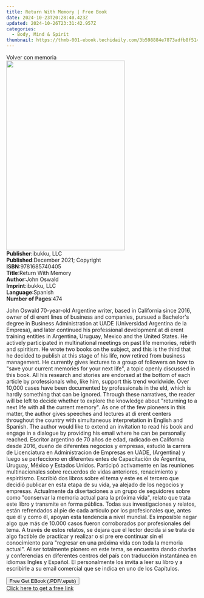 ```yaml
---
title: Return With Memory | Free Book
date: 2024-10-23T20:28:40.423Z
updated: 2024-10-26T23:31:42.957Z
categories:
  - Body, Mind & Spirit
thumbnail: https://thmb-001-ebook.techidaily.com/3b598884e7873adfb8f514c696ea161037ba7b81b00ce8face444730ee4848c3.jpg
---
```

<main id="book-container">
  <div class="flex flex-col">
    <div class="book-brief flex-1 py-6 px-4 sm:p-6 md:py-10 md:px-8">
      <!-- brief-->
      <div class="book-brief-main">Volver con memoria</div>
    </div>
    <div
      class="book-meta-info flex-1 grid gap-4 col-start-1 col-end-3 row-start-1 sm:mb-6 sm:grid-cols-4 lg:gap-6 lg:col-start-2 lg:row-end-6 lg:row-span-6 lg:mb-0"
    >
      <div
        class="book-meta-info-left place-content-center mt-4 p-4 text-sm leading-6 col-start-2 col-span-2 dark:text-slate-400"
      >
        <img
          class="w-full h-500 object-cover rounded-lg sm:h-255 sm:col-span-2 lg:col-span-full"
          src="https://img-001-ebook.techidaily.com/a303119e2fa1f7e8671854587c338e65a83a0a93334664376bdb3e344d6bb7ed.jpg"
          alt=""
          width="312"
          height="500"
        />
      </div>
      <div
        class="book-meta-info-right mt-2 col-start-1 row-start-2 col-span-3 self-center"
      >
        <!-- meta data  -->
        <div class="flex flex-col px-4 md:px-8">
          <div class="flex-1">
            <strong>Publisher</strong>:<span class="px-2">ibukku, LLC</span>
          </div>
          <div class="flex-1">
            <strong>Published</strong>:<span class="px-2"
              >December 2021; Copyright</span
            >
          </div>
          <div class="flex-1">
            <strong>ISBN</strong>:<span class="px-2">9781685740405</span>
          </div>
          <div class="flex-1">
            <strong>Title</strong>:<span class="px-2">Return With Memory</span>
          </div>
          <div class="flex-1">
            <strong>Author</strong>:<span class="px-2">John Oswald</span>
          </div>
          <div class="flex-1">
            <strong>Imprint</strong>:<span class="px-2">ibukku, LLC</span>
          </div>
          <div class="flex-1">
            <strong>Language</strong>:<span class="px-2">Spanish</span>
          </div>
          <div class="flex-1">
            <strong>Number of Pages</strong>:<span class="px-2">474</span>
          </div>
        </div>
      </div>
    </div>
    <div class="book-description flex-1 py-6 px-4 sm:p-6 md:py-10 md:px-8">
      <div class="book-description-main">
        <div accordion-content="" id="description">
          <p>
            John Oswald 70-year-old Argentine writer, based in California since
            2016, owner of di erent lines of business and companies, pursued a
            Bachelor's degree in Business Administration at UADE (Universidad
            Argentina de la Empresa), and later continued his professional
            development at di erent training entities in Argentina, Uruguay,
            Mexico and the United States. He actively participated in
            multinational meetings on past life memories, rebirth and spiritism.
            He wrote two books on the subject, and this is the third that he
            decided to publish at this stage of his life, now retired from
            business management. He currently gives lectures to a group of
            followers on how to "save your current memories for your next life",
            a topic openly discussed in this book. All his research and stories
            are endorsed at the bottom of each article by professionals who,
            like him, support this trend worldwide. Over 10,000 cases have been
            documented by professionals in the eld, which is hardly something
            that can be ignored. Through these narratives, the reader will be
            left to decide whether to explore the knowledge about "returning to
            a next life with all the current memory". As one of the few pioneers
            in this matter, the author gives speeches and lectures at di erent
            centers throughout the country with simultaneous interpretation in
            English and Spanish. The author would like to extend an invitation
            to read his book and engage in a dialogue by providing his email
            where he can be personally reached. Escritor argentino de 70 años de
            edad, radicado en California desde 2016, dueño de diferentes
            negocios y empresas, estudió la carrera de Licenciatura en
            Administracion de Empresas en UADE, (Argentina) y luego se
            perfecciono en diferentes entes de Capacitación de Argentina,
            Uruguay, México y Estados Unidos. Participó activamente en las
            reuniones multinacionales sobre recuerdos de vidas anteriores,
            renacimiento y espiritismo. Escribió dos libros sobre el tema y este
            es el tercero que decidió publicar en esta etapa de su vida, ya
            alejado de los negocios y empresas. Actualmente da disertaciones a
            un grupo de seguidores sobre como "conservar la memoria actual para
            la próxima vida", relato que trata este libro y transmite en forma
            pública. Todas sus investigaciones y relatos, están refrendados al
            pie de cada artículo por los profesionales que, antes que él y como
            él, apoyan esta tendencia a nivel mundial. Es imposible negar algo
            que más de 10.000 casos fueron corroborados por profesionales del
            tema. A través de estos relatos, se dejara que el lector decida si
            se trata de algo factible de practicar y realizar o si pre ere
            continuar sin el conocimiento para "regresar en una próxima vida con
            toda la memoria actual". Al ser totalmente pionero en este tema, se
            encuentra dando charlas y conferencias en diferentes centros del
            país con traducción instantánea en idiomas Ingles y Español. El
            personalmente los invita a leer su libro y a escribirle a su email
            comercial que se indica en uno de los Capítulos.
          </p>
        </div>
        <div class="accordion-fader"></div>
      </div>
    </div>
    <div class="book-excerpts flex-1 py-6 px-4 sm:p-6 md:py-10 md:px-8"></div>
    <div
      class="book-about-author flex-1 py-6 px-4 sm:p-6 md:py-10 md:px-8"
    ></div>
    <div class="book-free-get flex-1 py-6 px-4 sm:p-6 md:py-10 md:px-8">
      <button
        id="btn-free-get"
        class="bg-blue-500 hover:bg-blue-700 text-white font-bold py-2 px-4 rounded"
      >
        Free Get EBook (.PDF/.epub)
      </button>
      <div id="countdown-display" class="px-2 text-lg mt-2"></div>
      <a
        id="free-link"
        class="hidden bg-blue-500 hover:bg-blue-700 text-white font-bold py-2 px-4 rounded"
        href="https://www.ebooks.com/en-us/book/210439814/return-with-memory/john-oswald/"
        target="_blank"
        >Click here to get a free link</a
      >
    </div>
    <script>
      let countdownTime = 0;
      let countdownInterval = null;
      document
        .getElementById('btn-free-get')
        .addEventListener('click', startCountdown);
      function startCountdown() {
        countdownTime = new Date().getTime() + 60000 * 3;
        countdownInterval = setInterval(updateCountdown, 1000);
        document.getElementById('btn-free-get').disabled = true;
        document
          .getElementById('btn-free-get')
          .classList.add('bg-gray-500', 'cursor-not-allowed');
      }
      function updateCountdown() {
        let currentTime = new Date().getTime();
        let timeLeft = countdownTime - currentTime;
        let secondsLeft = Math.floor(timeLeft / 1000);
        document.getElementById('countdown-display').innerHTML =
          `Remaining time: ${secondsLeft} seconds.`;
        if (secondsLeft <= 0) {
          clearInterval(countdownInterval);
          document.getElementById('btn-free-get').classList.add('hidden');
          document.getElementById('free-link').classList.remove('hidden');
          document.getElementById('countdown-display').innerHTML = '';
        }
      }
    </script>
  </div>
</main>

<ins class="adsbygoogle"
      style="display:block"
      data-ad-client="ca-pub-7571918770474297"
      data-ad-slot="8358498916"
      data-ad-format="auto"
      data-full-width-responsive="true"></ins>
    